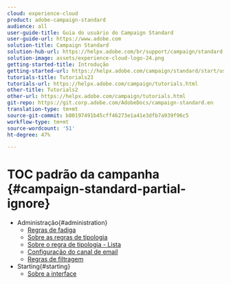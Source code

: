 ```yaml
---
cloud: experience-cloud
product: adobe-campaign-standard
audience: all
user-guide-title: Guia do usuário do Campaign Standard
user-guide-url: https://www.adobe.com
solution-title: Campaign Standard
solution-hub-url: https://helpx.adobe.com/br/support/campaign/standard.html
solution-image: assets/experience-cloud-logo-24.png
getting-started-title: Introdução
getting-started-url: https://helpx.adobe.com/campaign/standard/start/user-guide.html
tutorials-title: Tutorials23
tutorials-url: https://helpx.adobe.com/campaign/tutorials.html
other-title: Tutorials2
other-url: https://helpx.adobe.com/campaign/tutorials.html
git-repo: https://git.corp.adobe.com/AdobeDocs/campaign-standard.en
translation-type: tm+mt
source-git-commit: b80197491b45cff46273e1a41e3dfb7a939f96c5
workflow-type: tm+mt
source-wordcount: '51'
ht-degree: 47%

---
```



# TOC padrão da campanha {#campaign-standard-partial-ignore}

+ Administração{#administration}
   + [Regras de fadiga](sending/using/fatigue-rules.md)
   + [Sobre as regras de tipologia](sending/using/about-typology-rules.md)
   + [Sobre o regra de tipologia - Lista](sending/using/about-typology-rules.md#typology-rules)
   + [Configuração do canal de email](administration/using/configuring-email-channel.md)
   + [Regras de filtragem](sending/using/filtering-rules.md)
+ Starting{#starting}
   + [Sobre a interface](start/using/about-the-interface.md)
